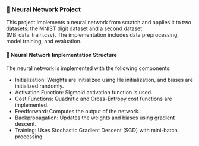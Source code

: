 ### 🧠 Neural Network Project
This project implements a neural network from scratch and applies it to two datasets: the MNIST digit dataset and a second dataset (MB_data_train.csv). The implementation includes data preprocessing, model training, and evaluation.

#### 🧩 Neural Network Implementation Structure
The neural network is implemented with the following components:
- Initialization: Weights are initialized using He initialization, and biases are initialized randomly.
- Activation Function: Sigmoid activation function is used.
- Cost Functions: Quadratic and Cross-Entropy cost functions are implemented.
- Feedforward: Computes the output of the network.
- Backpropagation: Updates the weights and biases using gradient descent.
- Training: Uses Stochastic Gradient Descent (SGD) with mini-batch processing.
